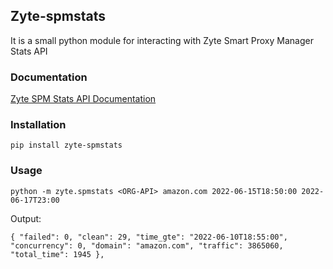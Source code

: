 ## Zyte-spmstats

It is a small python module for interacting with Zyte Smart Proxy Manager Stats API

### Documentation

[Zyte SPM Stats API Documentation](https://docs.zyte.com/smart-proxy-manager/stats.html)

### Installation

`pip install zyte-spmstats`

### Usage

`python -m zyte.spmstats <ORG-API> amazon.com 2022-06-15T18:50:00 2022-06-17T23:00`

Output:

`
      {
         "failed": 0,
         "clean": 29,
         "time_gte": "2022-06-10T18:55:00",
         "concurrency": 0,
         "domain": "amazon.com",
         "traffic": 3865060,
         "total_time": 1945
      },
`
